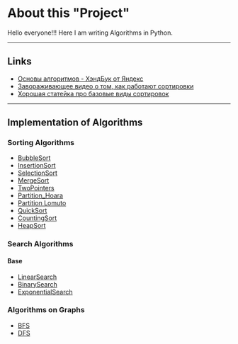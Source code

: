 # About this "Project"
Hello everyone!!!
Here I am writing Algorithms in Python.

---
## Links
- [Основы алгоритмов - ХэндБук от Яндекс](https://education.yandex.ru/handbook/algorithms)
- [Завораживающее видео о том, как работают сортировки](https://youtu.be/Gnp8G1_kO3I?si=8WwVpX_7XKEtzSR6)
- [Хорошая статейка про базовые виды сортировок](https://habr.com/ru/articles/204600/)

---

## Implementation of Algorithms
### Sorting Algorithms
- [BubbleSort](https://github.com/TaliyIvanov/Algorithms/blob/main/01.Sort/BubbleSort.py)
- [InsertionSort](https://github.com/TaliyIvanov/Algorithms/blob/main/01.Sort/InsertionSort.py)
- [SelectionSort](https://github.com/TaliyIvanov/Algorithms/blob/main/01.Sort/SelectionSort.py)
- [MergeSort](https://github.com/TaliyIvanov/Algorithms/blob/main/01.Sort/MergeSort.py)
- [TwoPointers](https://github.com/TaliyIvanov/Algorithms/blob/main/01.Sort/TwoPointers.py)
- [Partition_Hoara](https://github.com/TaliyIvanov/Algorithms/blob/main/01.Sort/Partition-Hoara(QuickSelect).py)
- [Partition Lomuto](https://github.com/TaliyIvanov/Algorithms/blob/main/01.Sort/Partition_Lomuto.py)
- [QuickSort](https://github.com/TaliyIvanov/Algorithms/blob/main/01.Sort/QuickSort.py)
- [CountingSort](https://github.com/TaliyIvanov/Algorithms/blob/main/01.Sort/CountingSort.py)
- [HeapSort](https://github.com/TaliyIvanov/Algorithms/blob/main/01.Sort/HeapSort.py)

### Search Algorithms
#### Base
- [LinearSearch]()
- [BinarySearch](https://github.com/TaliyIvanov/Algorithms/blob/main/02.Search/BinarySearch.py)
- [ExponentialSearch](https://github.com/TaliyIvanov/Algorithms/blob/main/02.Search/ExponentialSearch.py)
### Algorithms on Graphs
- [BFS](https://github.com/TaliyIvanov/Algorithms/blob/main/02.Search/BFS_BreadthFirstSearch.py)
- [DFS](https://github.com/TaliyIvanov/Algorithms/blob/main/02.Search/DFS_DepthFirstSearch.py)
